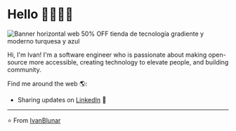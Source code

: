 # Hello 👋🏾🧑‍💻
![Banner horizontal web 50% OFF tienda de tecnología gradiente y moderno turquesa y azul](https://github.com/IvanBlunar/lunarpolis/assets/165439989/a9a64da2-46bb-41c2-8752-85abef1136b2)

Hi, I'm Ivan! I'm a software engineer who is passionate about making open-source more accessible, creating technology to elevate people, and building community. 

Find me around the web 🌎:
- Sharing updates on <a href="https://www.linkedin.com/in/ivan-humberto-bello-sandoval-15ba481a9/">LinkedIn</a> 💼


---
⭐️ From [IvanBlunar](https://github.com/IvanBlunar)
